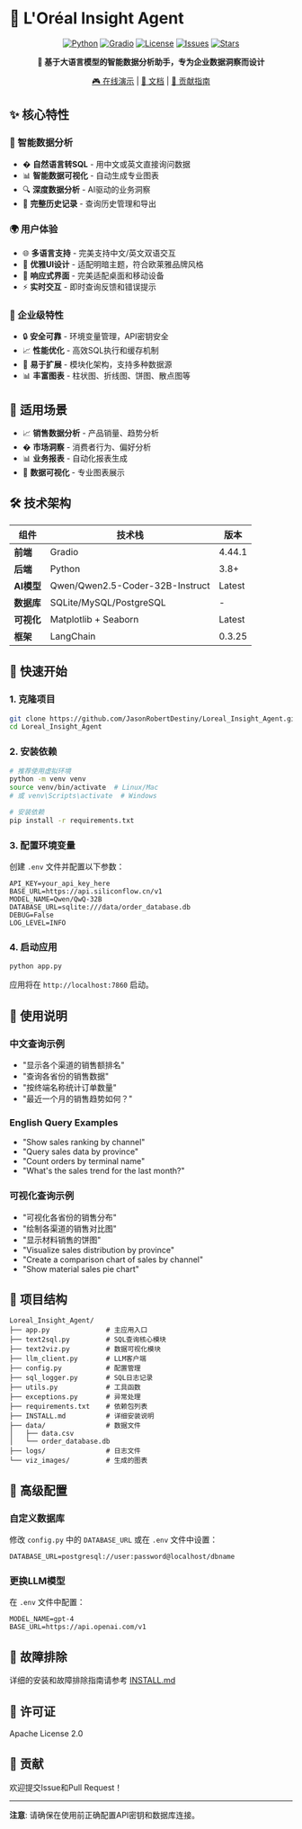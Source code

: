 # 🎯 L'Oréal Insight Agent 

<div align="center">

[![Python](https://img.shields.io/badge/Python-3.8%2B-blue)](https://python.org)
[![Gradio](https://img.shields.io/badge/Gradio-4.44.1-orange)](https://gradio.app)
[![License](https://img.shields.io/badge/License-MIT-green.svg)](LICENSE)
[![Issues](https://img.shields.io/github/issues/JasonRobertDestiny/Loreal_Insight_Agent)](https://github.com/JasonRobertDestiny/Loreal_Insight_Agent/issues)
[![Stars](https://img.shields.io/github/stars/JasonRobertDestiny/Loreal_Insight_Agent)](https://github.com/JasonRobertDestiny/Loreal_Insight_Agent/stargazers)

**🚀 基于大语言模型的智能数据分析助手，专为企业数据洞察而设计**

[🎮 在线演示]([https://www.modelscope.cn/studios/JasonRobert/loreal-insight-agent/files]) | [📖 文档](https://deepwiki.com/JasonRobertDestiny/Loreal_Insight_Agent) | [🤝 贡献指南](CONTRIBUTING.md)

</div>

## ✨ 核心特性

### 🎯 智能数据分析
- �️ **自然语言转SQL** - 用中文或英文直接询问数据
- 📊 **智能数据可视化** - 自动生成专业图表
- 🔍 **深度数据分析** - AI驱动的业务洞察
- 📝 **完整历史记录** - 查询历史管理和导出

### 🌍 用户体验
- 🌐 **多语言支持** - 完美支持中文/英文双语交互
- 🎨 **优雅UI设计** - 适配明暗主题，符合欧莱雅品牌风格
- 📱 **响应式界面** - 完美适配桌面和移动设备
- ⚡ **实时交互** - 即时查询反馈和错误提示

### 🔧 企业级特性
- 🔒 **安全可靠** - 环境变量管理，API密钥安全
- 📈 **性能优化** - 高效SQL执行和缓存机制
- 🔄 **易于扩展** - 模块化架构，支持多种数据源
- 📊 **丰富图表** - 柱状图、折线图、饼图、散点图等

## 🎯 适用场景

- 📈 **销售数据分析** - 产品销量、趋势分析
- �️ **市场洞察** - 消费者行为、偏好分析  
- 📊 **业务报表** - 自动化报表生成
- 🎨 **数据可视化** - 专业图表展示

## 🛠️ 技术架构

| 组件 | 技术栈 | 版本 |
|------|--------|------|
| **前端** | Gradio | 4.44.1 |
| **后端** | Python | 3.8+ |
| **AI模型** | Qwen/Qwen2.5-Coder-32B-Instruct | Latest |
| **数据库** | SQLite/MySQL/PostgreSQL | - |
| **可视化** | Matplotlib + Seaborn | Latest |
| **框架** | LangChain | 0.3.25 |

## 🚀 快速开始

### 1. 克隆项目
```bash
git clone https://github.com/JasonRobertDestiny/Loreal_Insight_Agent.git
cd Loreal_Insight_Agent
```

### 2. 安装依赖
```bash
# 推荐使用虚拟环境
python -m venv venv
source venv/bin/activate  # Linux/Mac
# 或 venv\Scripts\activate  # Windows

# 安装依赖
pip install -r requirements.txt
```

### 3. 配置环境变量
创建 `.env` 文件并配置以下参数：
```env
API_KEY=your_api_key_here
BASE_URL=https://api.siliconflow.cn/v1
MODEL_NAME=Qwen/QwQ-32B
DATABASE_URL=sqlite:///data/order_database.db
DEBUG=False
LOG_LEVEL=INFO
```

### 4. 启动应用
```bash
python app.py
```

应用将在 `http://localhost:7860` 启动。

## 📖 使用说明

### 中文查询示例
- "显示各个渠道的销售额排名"
- "查询各省份的销售数据"
- "按终端名称统计订单数量"
- "最近一个月的销售趋势如何？"

### English Query Examples
- "Show sales ranking by channel"
- "Query sales data by province"
- "Count orders by terminal name"
- "What's the sales trend for the last month?"

### 可视化查询示例
- "可视化各省份的销售分布"
- "绘制各渠道的销售对比图"
- "显示材料销售的饼图"
- "Visualize sales distribution by province"
- "Create a comparison chart of sales by channel"
- "Show material sales pie chart"

## 📁 项目结构

```
Loreal_Insight_Agent/
├── app.py              # 主应用入口
├── text2sql.py         # SQL查询核心模块
├── text2viz.py         # 数据可视化模块
├── llm_client.py       # LLM客户端
├── config.py           # 配置管理
├── sql_logger.py       # SQL日志记录
├── utils.py            # 工具函数
├── exceptions.py       # 异常处理
├── requirements.txt    # 依赖包列表
├── INSTALL.md          # 详细安装说明
├── data/               # 数据文件
│   ├── data.csv
│   └── order_database.db
├── logs/               # 日志文件
└── viz_images/         # 生成的图表
```

## 🔧 高级配置

### 自定义数据库
修改 `config.py` 中的 `DATABASE_URL` 或在 `.env` 文件中设置：
```env
DATABASE_URL=postgresql://user:password@localhost/dbname
```

### 更换LLM模型
在 `.env` 文件中配置：
```env
MODEL_NAME=gpt-4
BASE_URL=https://api.openai.com/v1
```

## 🐛 故障排除

详细的安装和故障排除指南请参考 [INSTALL.md](INSTALL.md)

## 📄 许可证

Apache License 2.0

## 🤝 贡献

欢迎提交Issue和Pull Request！

---

**注意**: 请确保在使用前正确配置API密钥和数据库连接。

